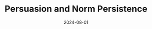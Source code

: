 ---
title: Persuasion and Norm Persistence
summary: How does quality certification affect norm evolution? 
date: '2024-08-01'
tags:
- Information Design

# Slides (optional).
#   Associate this project with Markdown slides.
#   Simply enter your slide deck's filename without extension.
#   E.g. `slides = "example-slides"` references `content/slides/example-slides.md`.
#   Otherwise, set `slides = ""`.
# slides: example
---